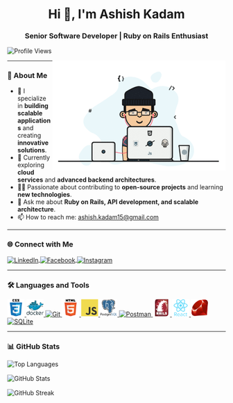 <h1 align="center">Hi 👋, I'm Ashish Kadam</h1>
<h3 align="center">Senior Software Developer | Ruby on Rails Enthusiast</h3>

<p align="left">
  <img src="https://komarev.com/ghpvc/?username=ashish1591&label=Profile%20views&color=0e75b6&style=flat" alt="Profile Views" />
</p>

<img align="right" src="./image.gif" alt="Coding" width="400" />

<hr />

<h3 align="left">🚀 About Me</h3>
<ul>
  <li>🔭 I specialize in <strong>building scalable applications</strong> and creating <strong>innovative solutions</strong>.</li>
  <li>🌱 Currently exploring <strong>cloud services</strong> and <strong>advanced backend architectures</strong>.</li>
  <li>👨‍💻 Passionate about contributing to <strong>open-source projects</strong> and learning <strong>new technologies</strong>.</li>
  <li>💬 Ask me about <strong>Ruby on Rails, API development, and scalable architecture</strong>.</li>
  <li>📫 How to reach me: <a href="mailto:ashish.kadam15@gmail.com">ashish.kadam15@gmail.com</a></li>
</ul>

<hr />

<h3 align="left">🌐 Connect with Me</h3>
<p align="left">
  <a href="https://linkedin.com/in/ashish-kadam-a0b5183b" target="_blank">
    <img align="center" src="https://raw.githubusercontent.com/rahuldkjain/github-profile-readme-generator/master/src/images/icons/Social/linked-in-alt.svg" alt="LinkedIn" height="30" width="40" />
  </a>
  <a href="https://fb.com/ashish.kadam.733" target="_blank">
    <img align="center" src="https://raw.githubusercontent.com/rahuldkjain/github-profile-readme-generator/master/src/images/icons/Social/facebook.svg" alt="Facebook" height="30" width="40" />
  </a>
  <a href="https://instagram.com/k.ashish15" target="_blank">
    <img align="center" src="https://raw.githubusercontent.com/rahuldkjain/github-profile-readme-generator/master/src/images/icons/Social/instagram.svg" alt="Instagram" height="30" width="40" />
  </a>
</p>

<hr />

<h3 align="left">🛠️ Languages and Tools</h3>
<p align="left">
  <a href="https://www.w3schools.com/css/" target="_blank" rel="noreferrer">
    <img src="https://raw.githubusercontent.com/devicons/devicon/master/icons/css3/css3-original-wordmark.svg" alt="CSS3" width="40" height="40" />
  </a>
  <a href="https://www.docker.com/" target="_blank" rel="noreferrer">
    <img src="https://raw.githubusercontent.com/devicons/devicon/master/icons/docker/docker-original-wordmark.svg" alt="Docker" width="40" height="40" />
  </a>
  <a href="https://git-scm.com/" target="_blank" rel="noreferrer">
    <img src="https://www.vectorlogo.zone/logos/git-scm/git-scm-icon.svg" alt="Git" width="40" height="40" />
  </a>
  <a href="https://www.w3.org/html/" target="_blank" rel="noreferrer">
    <img src="https://raw.githubusercontent.com/devicons/devicon/master/icons/html5/html5-original-wordmark.svg" alt="HTML5" width="40" height="40" />
  </a>
  <a href="https://developer.mozilla.org/en-US/docs/Web/JavaScript" target="_blank" rel="noreferrer">
    <img src="https://raw.githubusercontent.com/devicons/devicon/master/icons/javascript/javascript-original.svg" alt="JavaScript" width="40" height="40" />
  </a>
  <a href="https://www.postgresql.org" target="_blank" rel="noreferrer">
    <img src="https://raw.githubusercontent.com/devicons/devicon/master/icons/postgresql/postgresql-original-wordmark.svg" alt="PostgreSQL" width="40" height="40" />
  </a>
  <a href="https://postman.com" target="_blank" rel="noreferrer">
    <img src="https://www.vectorlogo.zone/logos/getpostman/getpostman-icon.svg" alt="Postman" width="40" height="40" />
  </a>
  <a href="https://rubyonrails.org" target="_blank" rel="noreferrer">
    <img src="https://raw.githubusercontent.com/devicons/devicon/master/icons/rails/rails-original-wordmark.svg" alt="Rails" width="40" height="40" />
  </a>
  <a href="https://reactjs.org/" target="_blank" rel="noreferrer">
    <img src="https://raw.githubusercontent.com/devicons/devicon/master/icons/react/react-original-wordmark.svg" alt="React" width="40" height="40" />
  </a>
  <a href="https://www.ruby-lang.org/en/" target="_blank" rel="noreferrer">
    <img src="https://raw.githubusercontent.com/devicons/devicon/master/icons/ruby/ruby-original.svg" alt="Ruby" width="40" height="40" />
  </a>
  <a href="https://www.sqlite.org/" target="_blank" rel="noreferrer">
    <img src="https://www.vectorlogo.zone/logos/sqlite/sqlite-icon.svg" alt="SQLite" width="40" height="40" />
  </a>
</p>

<hr />

<h3 align="left">📊 GitHub Stats</h3>
<p align="left">
  <img align="left" src="https://github-readme-stats.vercel.app/api/top-langs?username=ashish1591&show_icons=true&locale=en&layout=compact" alt="Top Languages" />
</p>
<br />
<p>
  <img align="center" src="https://github-readme-stats.vercel.app/api?username=ashish1591&show_icons=true&locale=en" alt="GitHub Stats" />
</p>
<p>
  <img align="center" src="https://github-readme-streak-stats.herokuapp.com/?user=ashish1591&" alt="GitHub Streak" />
</p>
